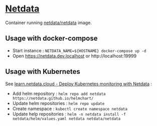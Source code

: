# [Netdata](https://www.netdata.cloud/)

Container running [netdata/netdata](https://hub.docker.com/r/netdata/netdata) image.

## Usage with docker-compose

* Start instance : `NETDATA_NAME=${HOSTNAME} docker-compose up -d`
* Open https://netdata.dev.localhost or http://localhost:19999

## Usage with Kubernetes

See [learn.netdata.cloud - Deploy Kubernetes monitoring with Netdata](https://learn.netdata.cloud/docs/agent/packaging/installer/methods/kubernetes) :

* Add helm repository : `helm repo add netdata https://netdata.github.io/helmchart/`
* Update helm repositories : `helm repo update`
* Create namespace : `kubectl create namespace netdata`
* Update help repositories : `helm -n netdata install -f netdata/helm/values.yaml netdata netdata/netdata`





